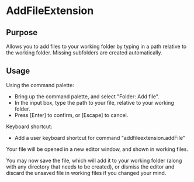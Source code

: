 # AddFileExtension
## Purpose
Allows you to add files to your working folder by typing in a path relative to the working folder.
Missing subfolders are created automatically.
## Usage

Using the command palette:

* Bring up the command palette, and select "Folder: Add file".
* In the input box, type the path to your file, relative to your working folder.
* Press [Enter] to confirm, or [Escape] to cancel.

Keyboard shortcut:

* Add a user keyboard shortcut for command "addfileextension.addFile"

Your file will be opened in a new editor window, and shown in working files.

You may now save the file, which will add it to your working folder (along with any directory that needs to be created), or dismiss the editor and discard the unsaved file in working files if you changed your mind.